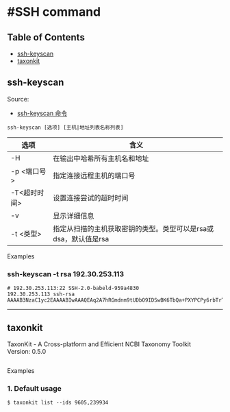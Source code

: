 #SSH command
=====

## Table of Contents
<!-- START doctoc generated TOC please keep comment here to allow auto update -->
<!-- DON'T EDIT THIS SECTION, INSTEAD RE-RUN doctoc TO UPDATE -->
- [ssh-keyscan](#ssh-keyscan)
- [taxonkit](#taxonkit)
<!-- END doctoc generated TOC please keep comment here to allow auto update -->

## ssh-keyscan
Source:
- [ssh-keyscan 命令](https://blog.csdn.net/airfish2000/article/details/55654172)<br>
```
ssh-keyscan [选项] [主机|地址列表名称列表]
```
| 选项  | 含义 |
| ------------- | ------------- |
| -H  | 在输出中哈希所有主机名和地址  |
| -p <端口号>  | 指定连接远程主机的端口号  |
| -T<超时时间>  | 设置连接尝试的超时时间  |
| -v  | 显示详细信息  |
| -t <类型>  | 指定从扫描的主机获取密钥的类型。类型可以是rsa或dsa，默认值是rsa  |

Examples
### ssh-keyscan -t rsa 192.30.253.113
```
# 192.30.253.113:22 SSH-2.0-babeld-959a4830
192.30.253.113 ssh-rsa AAAAB3NzaC1yc2EAAAABIwAAAQEAq2A7hRGmdnm9tUDbO9IDSwBK6TbQa+PXYPCPy6rbTrTtw7PHkccKrpp0yVhp5HdEIcKr6pLlVDBfOLX9QUsyCOV0wzfjIJNlGEYsdlLJizHhbn2mUjvSAHQqZETYP81eFzLQNnPHt4EVVUh7VfDESU84KezmD5QlWpXLmvU31/yMf+Se8xhHTvKSCZIFImWwoG6mbUoWf9nzpIoaSjB+weqqUUmpaaasXVal72J+UX2B+2RPW3RcT0eOzQgqlJL3RKrTJvdsjE3JEAvGq3lGHSZXy28G3skua2SmVi/w4yCE6gbODqnTWlg7+wC604ydGXA8VJiS5ap43JXiUFFAaQ==
```
***
## taxonkit
TaxonKit - A Cross-platform and Efficient NCBI Taxonomy Toolkit<br>
Version: 0.5.0<br>
```
```
Examples
### 1. Default usage
```
$ taxonkit list --ids 9605,239934
  ```
